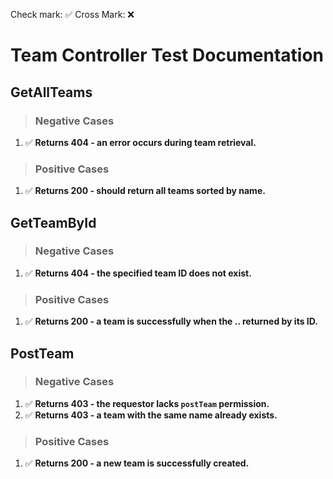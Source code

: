 
Check mark: ✅
Cross Mark: ❌

# Team Controller Test Documentation

## GetAllTeams

> ### Negative Cases
1. ✅ **Returns 404 - an error occurs during team retrieval.**
   
> ### Positive Cases
1. ✅ **Returns 200 - should return all teams sorted by name.**


## GetTeamById

> ### Negative Cases
1. ✅ **Returns 404 - the specified team ID does not exist.**
   
> ### Positive Cases
1. ✅ **Returns 200 - a team is successfully when the .. returned by its ID.**


## PostTeam

> ### Negative Cases
1. ✅ **Returns 403 - the requestor lacks `postTeam` permission.**
2. ✅ **Returns 403 - a team with the same name already exists.**
   
> ### Positive Cases
1. ✅ **Returns 200 - a new team is successfully created.**




